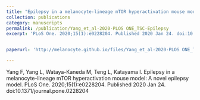 ```yaml
---
title: "Epilepsy in a melanocyte-lineage mTOR hyperactivation mouse model: A novel epilepsy model"
collection: publications
category: manuscripts
permalink: /publication/Yang_et_al-2020-PLOS ONE_TSC-Epilepsy
excerpt: 'PLoS One. 2020;15(1):e0228204. Published 2020 Jan 24. doi:10.1371/journal.pone.0228204'


paperurl: 'http://melanocyte.github.io/files/Yang_et_al-2020-PLOS ONE_TSC-Epilepsy.pdf'

---
```

Yang F, Yang L, Wataya-Kaneda M, Teng L, Katayama I. Epilepsy in a melanocyte-lineage mTOR hyperactivation mouse model: A novel epilepsy model. PLoS One. 2020;15(1):e0228204. Published 2020 Jan 24. doi:10.1371/journal.pone.0228204